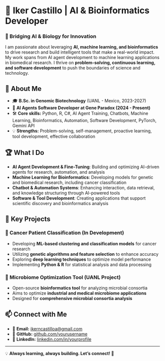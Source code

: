 # 🚀 Iker Castillo | AI & Bioinformatics Developer  

### 🔬 Bridging AI & Biology for Innovation  
I am passionate about leveraging **AI, machine learning, and bioinformatics** to drive research and build intelligent tools that make a real-world impact. My work spans from AI agent development to machine learning applications in biomedical research. I thrive on **problem-solving, continuous learning, and software development** to push the boundaries of science and technology.  

## 🔹 About Me  
- 🎓 **B.Sc. in Genomic Biotechnology** (UANL - Mexico, 2023-2027)  
- 💼 **AI Agents Software Developer at Gene Paradox (2024 - Present)**  
- 🛠️ **Core skills:** Python, R, C#, AI Agent Training, Chatbots, Machine Learning, Bioinformatics, Automation, Software Development, PyTorch, Gemini API  
- 💡 **Strengths:** Problem-solving, self-management, proactive learning, tool development, effective collaboration  

## 🏆 What I Do  
- **AI Agent Development & Fine-Tuning**: Building and optimizing AI-driven agents for research, automation, and analysis  
- **Machine Learning for Bioinformatics**: Developing models for genetic and biomedical research, including cancer classification  
- **Chatbot & Automation Systems**: Enhancing interaction, data retrieval, and knowledge structuring through AI-powered tools  
- **Software & Tool Development**: Creating applications that support scientific discovery and bioinformatics analysis  

## 🚀 Key Projects  
### **🧬 Cancer Patient Classification (In Development)**  
- Developing **ML-based clustering and classification models** for cancer research  
- Utilizing **genetic algorithms and feature selection** to enhance accuracy  
- Exploring **deep learning techniques** to optimize model performance  
- Implementing **Python & R** for statistical analysis and data processing  

### **🦠 Microbiome Optimization Tool (UANL Project)**  
- Open-source **bioinformatics tool** for analyzing microbial consortia  
- Aims to optimize **industrial and medical microbiome applications**  
- Designed for **comprehensive microbial consortia analysis**  

## 📫 Connect with Me  
- 📧 **Email:** ikerncastilloa@gmail.com  
- 🔗 **GitHub:** [github.com/yourusername](https://github.com/IkerCastilloA)  
- 💼 **LinkedIn:** [linkedin.com/in/yourprofile](https://www.linkedin.com/in/iker-nicolás-castillo-alvarez-448678301/)  

---  
💡 **Always learning, always building. Let’s connect! 🚀**
